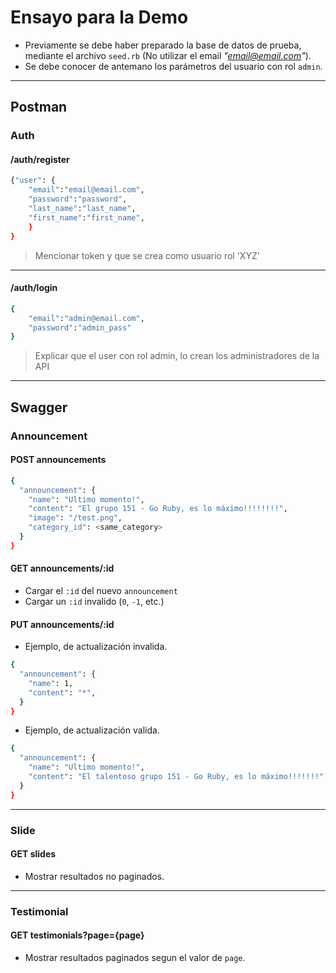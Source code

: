 # Ensayo para la Demo

- Previamente se debe haber preparado la base de datos de prueba, mediante el archivo `seed.rb` (No utilizar el email _"email@email.com"_).
- Se debe conocer de antemano los parámetros del usuario con rol `admin`.

---
## Postman

### Auth

#### /auth/register
```sh
{"user": {
    "email":"email@email.com",
    "password":"password",
    "last_name":"last_name",
    "first_name":"first_name",
    }
}
```

> Mencionar token y que se crea como usuario rol 'XYZ'

---
#### /auth/login
```sh
{
    "email":"admin@email.com",
    "password":"admin_pass"
}
```
> Explicar que el user con rol admin, lo crean los administradores de la API

---
## Swagger

### Announcement

#### POST announcements
```sh
{
  "announcement": {
    "name": "Ultimo momento!",
    "content": "El grupo 151 - Go Ruby, es lo máximo!!!!!!!!",
    "image": "/test.png",
    "category_id": <same_category>
  }
}
```

#### GET announcements/:id
- Cargar el `:id` del nuevo `announcement` 
- Cargar un `:id` invalido (`0`, `-1`, etc.)

#### PUT announcements/:id

- Ejemplo, de actualización invalida.
```sh
{
  "announcement": {
    "name": 1,
    "content": "*",
  }
}
```


- Ejemplo, de actualización valida.
```sh
{
  "announcement": {
    "name": "Ultimo momento!",
    "content": "El talentoso grupo 151 - Go Ruby, es lo máximo!!!!!!!",
  }
}
```

---
### Slide

#### GET slides
- Mostrar resultados no paginados.

---
### Testimonial

#### GET testimonials?page={page}

- Mostrar resultados paginados segun el valor de `page`.

